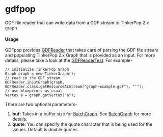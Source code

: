 gdfpop
======

GDF file reader that can write data from a GDF stream to TinkerPop 2.x graph

#### Usage
GDFpop provides [GDFReader](https://github.com/anujsrc/gdfpop/blob/dev/src/main/java/org/formcept/gdfpop/GDFReader.java) that takes care of parsing the GDF file stream and populating TinkerPop 2.x Graph that is provided as an input. For more details, please take a look at the [GDFReaderTest](https://github.com/anujsrc/gdfpop/blob/dev/src/test/java/org/formcept/test/gdfpop/GDFReaderTest.java). For example-

```
// initialize TinkerPop Graph
Graph graph = new TinkerGraph();
// read in the GDF stream
GDFReader.inputGraph(graph, GDFReader.class.getResourceAsStream("graph-example.gdf"), "'");
// use blueprints as usual
Vertex a = graph.getVertex("a");
```

There are two optional parameters-

1. **buf**: Takes in a buffer size for [BatchGraph](https://github.com/tinkerpop/blueprints/blob/master/blueprints-core/src/main/java/com/tinkerpop/blueprints/util/wrappers/batch/BatchGraph.java). See [BatchGraph](https://github.com/tinkerpop/blueprints/blob/master/blueprints-core/src/main/java/com/tinkerpop/blueprints/util/wrappers/batch/BatchGraph.java) for more details.
2. **quote**: You can specify the quote character that is being used for the values. Default is double quotes.
